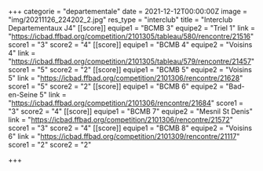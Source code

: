 +++
categorie = "departementale"
date = 2021-12-12T00:00:00Z
image = "img/20211126_224202_2.jpg"
res_type = "interclub"
title = "Interclub Departementaux J4"
[[score]]
equipe1 = "BCMB 3"
equipe2 = "Triel 1"
link = "https://icbad.ffbad.org/competition/2101305/tableau/580/rencontre/21516"
score1 = "3"
score2 = "4"
[[score]]
equipe1 = "BCMB 4"
equipe2 = "Voisins 4"
link = "https://icbad.ffbad.org/competition/2101305/tableau/579/rencontre/21457"
score1 = "5"
score2 = "2"
[[score]]
equipe1 = "BCMB 5"
equipe2 = "Voisins 5"
link = "https://icbad.ffbad.org/competition/2101306/rencontre/21628"
score1 = "5"
score2 = "2"
[[score]]
equipe1 = "BCMB 6"
equipe2 = "Bad-en-Seine 5"
link = "https://icbad.ffbad.org/competition/2101306/rencontre/21684"
score1 = "3"
score2 = "4"
[[score]]
equipe1 = "BCMB 7"
equipe2 = "Mesnil St Denis"
link = "https://icbad.ffbad.org/competition/2101306/rencontre/21572"
score1 = "3"
score2 = "4"
[[score]]
equipe1 = "BCMB 8"
equipe2 = "Voisins 6"
link = "https://icbad.ffbad.org/competition/2101309/rencontre/21117"
score1 = "2"
score2 = "2"

+++
